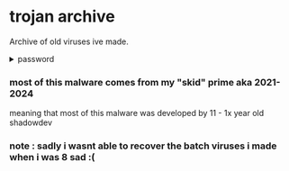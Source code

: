 # trojan archive
Archive of old viruses ive made.

<details>
  <summary>password</summary>

  ```
  infected
  ```
</details>

### most of this malware comes from my "skid" prime aka 2021-2024
meaning that most of this malware was developed by 11 - 1x year old shadowdev

### note : sadly i wasnt able to recover the batch viruses i made when i was 8 sad :(
